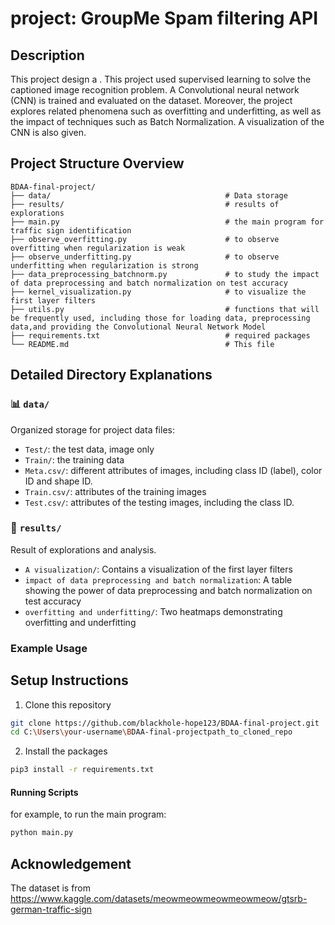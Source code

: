 # project: GroupMe Spam filtering API

## Description

This project design a . This project used supervised learning to solve the captioned image recognition problem. A Convolutional neural network (CNN) is trained and evaluated on the dataset. Moreover, the project explores related phenomena such as overfitting and underfitting, as well as the impact of techniques such as Batch Normalization. A visualization of the CNN is also given. 


## Project Structure Overview

```
BDAA-final-project/
├── data/                                       # Data storage
├── results/                                    # results of explorations
├── main.py                                     # the main program for traffic sign identification
├── observe_overfitting.py                      # to observe overfitting when regularization is weak
├── observe_underfitting.py                     # to observe underfitting when regularization is strong
├── data_preprocessing_batchnorm.py             # to study the impact of data preprocessing and batch normalization on test accuracy
├── kernel_visualization.py                     # to visualize the first layer filters
├── utils.py                                    # functions that will be frequently used, including those for loading data, preprocessing data,and providing the Convolutional Neural Network Model
├── requirements.txt                            # required packages
└── README.md                                   # This file
```

## Detailed Directory Explanations


### 📊 `data/`
Organized storage for project data files:
- `Test/`: the test data, image only
- `Train/`: the training data
- `Meta.csv/`: different attributes of images, including class ID (label), color ID and shape ID.
- `Train.csv/`: attributes of the training images
- `Test.csv/`: attributes of the testing images, including the class ID.


### 📓 `results/`
Result of explorations and analysis.
- `A visualization/`: Contains a visualization of the first layer filters
- `impact of data preprocessing and batch normalization`: A table showing the power of data preprocessing and batch normalization on test accuracy
- `overfitting and underfitting/`: Two heatmaps demonstrating overfitting and underfitting


### Example Usage

## Setup Instructions

1. Clone this repository
```bash
git clone https://github.com/blackhole-hope123/BDAA-final-project.git
cd C:\Users\your-username\BDAA-final-projectpath_to_cloned_repo
```

2. Install the packages
```bash
pip3 install -r requirements.txt
```

#### Running Scripts
for example, to run the main program:
```bash
python main.py
```

## Acknowledgement 
The dataset is from https://www.kaggle.com/datasets/meowmeowmeowmeowmeow/gtsrb-german-traffic-sign

